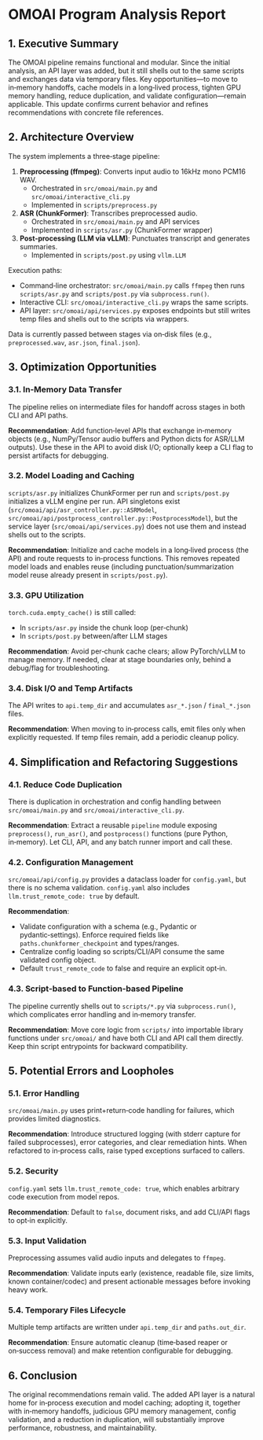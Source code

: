 # OMOAI Program Analysis Report

## 1. Executive Summary

The OMOAI pipeline remains functional and modular. Since the initial analysis, an API layer was added, but it still shells out to the same scripts and exchanges data via temporary files. Key opportunities—to move to in‑memory handoffs, cache models in a long‑lived process, tighten GPU memory handling, reduce duplication, and validate configuration—remain applicable. This update confirms current behavior and refines recommendations with concrete file references.

## 2. Architecture Overview

The system implements a three‑stage pipeline:

1.  **Preprocessing (ffmpeg)**: Converts input audio to 16kHz mono PCM16 WAV.
    - Orchestrated in `src/omoai/main.py` and `src/omoai/interactive_cli.py`
    - Implemented in `scripts/preprocess.py`
2.  **ASR (ChunkFormer)**: Transcribes preprocessed audio.
    - Orchestrated in `src/omoai/main.py` and API services
    - Implemented in `scripts/asr.py` (ChunkFormer wrapper)
3.  **Post‑processing (LLM via vLLM)**: Punctuates transcript and generates summaries.
    - Implemented in `scripts/post.py` using `vllm.LLM`

Execution paths:
- Command‑line orchestrator: `src/omoai/main.py` calls `ffmpeg` then runs `scripts/asr.py` and `scripts/post.py` via `subprocess.run()`.
- Interactive CLI: `src/omoai/interactive_cli.py` wraps the same scripts.
- API layer: `src/omoai/api/services.py` exposes endpoints but still writes temp files and shells out to the scripts via wrappers.

Data is currently passed between stages via on‑disk files (e.g., `preprocessed.wav`, `asr.json`, `final.json`).

## 3. Optimization Opportunities

### 3.1. In‑Memory Data Transfer

The pipeline relies on intermediate files for handoff across stages in both CLI and API paths.

**Recommendation**: Add function‑level APIs that exchange in‑memory objects (e.g., NumPy/Tensor audio buffers and Python dicts for ASR/LLM outputs). Use these in the API to avoid disk I/O; optionally keep a CLI flag to persist artifacts for debugging.

### 3.2. Model Loading and Caching

`scripts/asr.py` initializes ChunkFormer per run and `scripts/post.py` initializes a vLLM engine per run. API singletons exist (`src/omoai/api/asr_controller.py::ASRModel`, `src/omoai/api/postprocess_controller.py::PostprocessModel`), but the service layer (`src/omoai/api/services.py`) does not use them and instead shells out to the scripts.

**Recommendation**: Initialize and cache models in a long‑lived process (the API) and route requests to in‑process functions. This removes repeated model loads and enables reuse (including punctuation/summarization model reuse already present in `scripts/post.py`).

### 3.3. GPU Utilization

`torch.cuda.empty_cache()` is still called:
- In `scripts/asr.py` inside the chunk loop (per‑chunk)
- In `scripts/post.py` between/after LLM stages

**Recommendation**: Avoid per‑chunk cache clears; allow PyTorch/vLLM to manage memory. If needed, clear at stage boundaries only, behind a debug/flag for troubleshooting.

### 3.4. Disk I/O and Temp Artifacts

The API writes to `api.temp_dir` and accumulates `asr_*.json` / `final_*.json` files.

**Recommendation**: When moving to in‑process calls, emit files only when explicitly requested. If temp files remain, add a periodic cleanup policy.

## 4. Simplification and Refactoring Suggestions

### 4.1. Reduce Code Duplication

There is duplication in orchestration and config handling between `src/omoai/main.py` and `src/omoai/interactive_cli.py`.

**Recommendation**: Extract a reusable `pipeline` module exposing `preprocess()`, `run_asr()`, and `postprocess()` functions (pure Python, in‑memory). Let CLI, API, and any batch runner import and call these.

### 4.2. Configuration Management

`src/omoai/api/config.py` provides a dataclass loader for `config.yaml`, but there is no schema validation. `config.yaml` also includes `llm.trust_remote_code: true` by default.

**Recommendation**:
- Validate configuration with a schema (e.g., Pydantic or pydantic‑settings). Enforce required fields like `paths.chunkformer_checkpoint` and types/ranges.
- Centralize config loading so scripts/CLI/API consume the same validated config object.
- Default `trust_remote_code` to false and require an explicit opt‑in.

### 4.3. Script‑based to Function‑based Pipeline

The pipeline currently shells out to `scripts/*.py` via `subprocess.run()`, which complicates error handling and in‑memory transfer.

**Recommendation**: Move core logic from `scripts/` into importable library functions under `src/omoai/` and have both CLI and API call them directly. Keep thin script entrypoints for backward compatibility.

## 5. Potential Errors and Loopholes

### 5.1. Error Handling

`src/omoai/main.py` uses print+return‑code handling for failures, which provides limited diagnostics.

**Recommendation**: Introduce structured logging (with stderr capture for failed subprocesses), error categories, and clear remediation hints. When refactored to in‑process calls, raise typed exceptions surfaced to callers.

### 5.2. Security

`config.yaml` sets `llm.trust_remote_code: true`, which enables arbitrary code execution from model repos.

**Recommendation**: Default to `false`, document risks, and add CLI/API flags to opt‑in explicitly.

### 5.3. Input Validation

Preprocessing assumes valid audio inputs and delegates to `ffmpeg`.

**Recommendation**: Validate inputs early (existence, readable file, size limits, known container/codec) and present actionable messages before invoking heavy work.

### 5.4. Temporary Files Lifecycle

Multiple temp artifacts are written under `api.temp_dir` and `paths.out_dir`.

**Recommendation**: Ensure automatic cleanup (time‑based reaper or on‑success removal) and make retention configurable for debugging.

## 6. Conclusion

The original recommendations remain valid. The added API layer is a natural home for in‑process execution and model caching; adopting it, together with in‑memory handoffs, judicious GPU memory management, config validation, and a reduction in duplication, will substantially improve performance, robustness, and maintainability.
